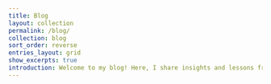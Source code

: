 ```yaml
---
title: Blog
layout: collection
permalink: /blog/
collection: blog
sort_order: reverse
entries_layout: grid
show_excerpts: true
introduction: Welcome to my blog! Here, I share insights and lessons from my career journey. I wanted to create a journal to collect and solidify what I've learned and hopefully spark interest in these topics for others.
---
```


